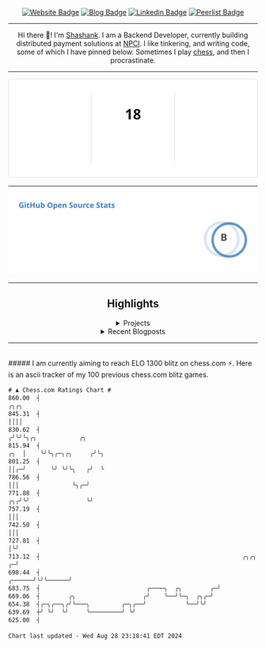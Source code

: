 <div align="center"><p><a href="https://ssnk.in"><img src="https://img.shields.io/badge/-Website-3B7EBF?style=for-the-badge&amp;logo=amp&amp;logoColor=white" alt="Website Badge"></a> <a href="https://hashnode.ssnk.in"><img src="https://img.shields.io/badge/-Blog-3B7EBF?style=for-the-badge&amp;logo=Hashnode&amp;logoColor=white" alt="Blog Badge"></a> <a href="https://linkedin.com/in/shashank-priyadarshi"><img src="https://img.shields.io/badge/-LinkedIn-3B7EBF?style=for-the-badge&amp;logo=Linkedin&amp;logoColor=white" alt="Linkedin Badge"></a> <a href="https://peerlist.io/shasha"><img src="https://img.shields.io/badge/-PeerList-3B7EBF?style=for-the-badge&amp;logo=Peerlist&amp;logoColor=white" alt="Peerlist Badge"/></a></p><hr><p>Hi there 👋! I'm <a href="https://ssnk.in">Shashank</a>. I am a Backend Developer, currently building distributed payment solutions at <a href="https://npci.org.in">NPCI</a>. I like tinkering, and writing code, some of which I have pinned below. Sometimes I play <a href="https://www.chess.com/member/ttefabob">chess</a>, and then I procrastinate.</p><hr><p><img src="./assets/images/streak_stats.svg"/></p><hr><p><img src="./assets/images/open_source_stats.svg"/></p><hr><h2>Highlights</h2><details><summary>Projects</summary><br /><ul><li><a href="https://github.com/shashank-priyadarshi/projects" target="_blank" rel="noopener noreferrer">projects</a> Last Updated : 2024-08-27</li><li><a href="https://github.com/shashank-priyadarshi/utilities" target="_blank" rel="noopener noreferrer">utilities</a> Last Updated : 2024-08-19</li><li><a href="https://github.com/shashank-priyadarshi/upgraded-disco" target="_blank" rel="noopener noreferrer">upgraded-disco</a> Last Updated : 2024-08-19</li><li><a href="https://github.com/shashank-priyadarshi/go-mutest" target="_blank" rel="noopener noreferrer">go-mutest</a> Last Updated : 2024-08-15</li><li><a href="https://github.com/shashank-priyadarshi/portfolio-core-ui" target="_blank" rel="noopener noreferrer">portfolio-core-ui</a> Last Updated : 2024-08-13</li></ul></details><details><summary>Recent Blogposts</summary><br /><ul><li><a href="https://hashnode.ssnk.in/traffic-light-simulator-in-angular-2023" target="_blank" rel="noopener noreferrer">Traffic Light Simulator in Angular</a> Published : 2023-09-16</li><li><a href="https://hashnode.ssnk.in/oop-in-go-interfaces" target="_blank" rel="noopener noreferrer">OOP in Go: Interfaces</a> Published : 2023-03-04</li><li><a href="https://hashnode.ssnk.in/oop-in-go-structs" target="_blank" rel="noopener noreferrer">OOP in Go: Structs</a> Published : 2023-02-24</li></ul></details><hr></div></br>##### I am currently aiming to reach ELO 1300 blitz on chess.com ⚡. Here is an ascii tracker of my 100 previous chess.com blitz games.
  
  
  ```
# ♟︎ Chess.com Ratings Chart #
  860.00  ┤                                                                             ╭╮╭╮
  845.31  ┤                                                                             ││││
  830.62  ┤                                                                            ╭╯╰╯╰╮╭╮            ╭╮
  815.94  ┤                                                                        ╭╮  │    ╰╯╰╮╭─╮╭╮     ╭╯╰╮
  801.25  ┤                                                                        ││╭─╯       ╰╯ ╰╯╰╮   ╭╯  ╰
  786.56  ┤                                                                        │││               ╰╮╭─╯
  771.88  ┤                                                                     ╭╮╭╯╰╯                ╰╯
  757.19  ┤                                                                     │││
  742.50  ┤                                                                     │││
  727.81  ┤                                                                     │╰╯
  713.12  ┤                                                         ╭╮╭╮      ╭─╯
  698.44  ┤                                                  ╭──────╯╰╯╰──────╯
  683.75  ┤                              ╭────╮  ╭╮        ╭─╯
  669.06  ┤        ╭╮                   ╭╯    ╰──╯╰─╮  ╭╮╭─╯
  654.38  ┤╭─╮╭──╮╭╯╰───╮         ╭─╮╭──╯           ╰──╯╰╯
  639.69  ┼╯ ╰╯  ╰╯     ╰─────────╯ ╰╯
  625.00  ┤

Chart last updated - Wed Aug 28 23:18:41 EDT 2024  
  ```
  
